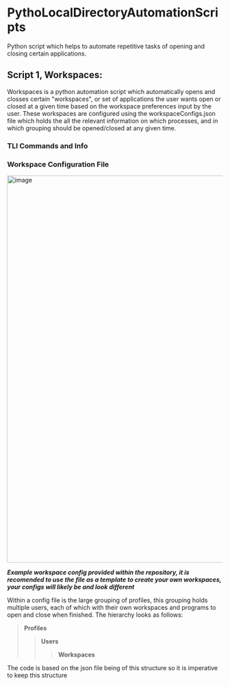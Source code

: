 # PythoLocalDirectoryAutomationScripts
Python script which helps to automate repetitive tasks of opening and closing certain applications.

## Script 1, Workspaces:
Workspaces is a python automation script which automatically opens and closses certain "workspaces", or set of applications the user wants open or closed at a given time based on the workspace preferences input by the user. These workspaces are configured using the workspaceConfigs.json file which holds the all the relevant information on which processes, and in which grouping should be opened/closed at any given time.

### TLI Commands and Info 

### Workspace Configuration File
<img width="1423" height="903" alt="image" src="https://github.com/user-attachments/assets/60621855-244a-4cae-b4ea-2777a48e9fc1" />

***Example workspace config provided within the repository, it is recomended to use the file as a template to create your own workspaces, your configs will likely be and look different***

Within a config file is the large grouping of profiles, this grouping holds multiple users, each of which with their own workspaces and programs to open and close when finished. The hierarchy looks as follows:

> **Profiles**
> > **Users**
> > > **Workspaces**

The code is based on the json file being of this structure so it is imperative to keep this structure 


